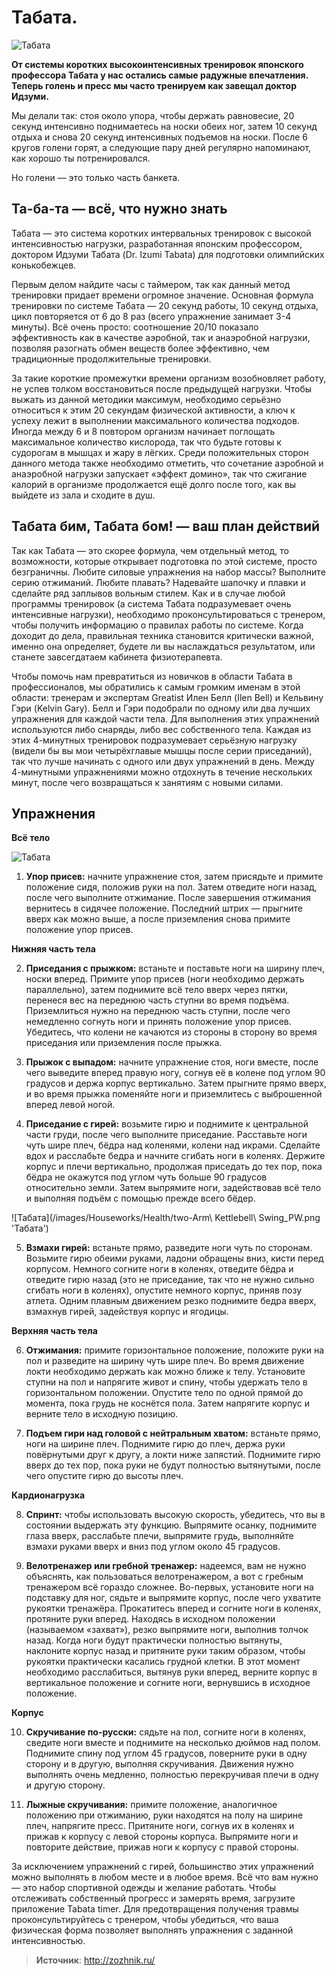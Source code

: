 # Табата.

![Табата](/images/Houseworks/Health/shutterstock_271347491.jpg 'Табата')

**От системы коротких высокоинтенсивных тренировок японского профессора Табата у нас остались самые радужные впечатления. Теперь голень и пресс мы часто тренируем как завещал доктор Идзуми.**

Мы делали так: стоя около упора, чтобы держать равновесие, 20 секунд интенсивно поднимаетесь на носки обеих ног, затем 10 секунд отдыха и снова 20 секунд интенсивных подъемов на носки. После 6 кругов голени горят, а следующие пару дней регулярно напоминают, как хорошо ты потренировался.

Но голени — это только часть банкета.

## Та-ба-та — всё, что нужно знать

Табата — это система коротких интервальных тренировок с высокой интенсивностью нагрузки, разработанная японским профессором, доктором Идзуми Табата (Dr. Izumi Tabata) для подготовки олимпийских конькобежцев.

Первым делом найдите часы с таймером, так как данный метод тренировки придает времени огромное значение. Основная формула тренировки по системе Табата — 20 секунд работы, 10 секунд отдыха, цикл повторяется от 6 до 8 раз (всего упражнение занимает 3-4 минуты). Всё очень просто: соотношение 20/10 показало эффективность как в качестве аэробной, так и анаэробной нагрузки, позволяя разогнать обмен веществ более эффективно, чем традиционные продолжительные тренировки.

За такие короткие промежутки времени организм возобновляет работу, не успев толком восстановиться после предыдущей нагрузки. Чтобы выжать из данной методики максимум, необходимо серьёзно относиться к этим 20 секундам физической активности, а ключ к успеху лежит в выполнении максимального количества подходов. Иногда между 6 и 8 повтором организм начинает поглощать максимальное количество кислорода, так что будьте готовы к судорогам в мышцах и жару в лёгких. Среди положительных сторон данного метода также необходимо отметить, что сочетание аэробной и анаэробной нагрузки запускает «эффект домино», так что сжигание калорий в организме продолжается ещё долго после того, как вы выйдете из зала и сходите в душ.

## Табата бим, Табата бом! — ваш план действий

Так как Табата — это скорее формула, чем отдельный метод, то возможности, которые открывает подготовка по этой системе, просто безграничны. Любите силовые упражнения на набор массы? Выполните серию отжиманий. Любите плавать? Надевайте шапочку и плавки и сделайте ряд заплывов вольным стилем. Как и в случае любой программы тренировок (а система Табата подразумевает очень интенсивные нагрузки), необходимо проконсультироваться с тренером, чтобы получить информацию о правилах работы по системе. Когда доходит до дела, правильная техника становится критически важной, именно она определяет, будете ли вы наслаждаться результатом, или станете завсегдатаем кабинета физиотерапевта.

Чтобы помочь нам превратиться из новичков в области Табата в профессионалов, мы обратились к самым громким именам в этой области: тренерам и экспертам Greatist Илен Белл (Ilen Bell) и Кельвину Гэри (Kelvin Gary). Белл и Гэри подобрали по одному или два лучших упражнения для каждой части тела. Для выполнения этих упражнений используются либо снаряды, либо вес собственного тела. Каждая из этих 4-минутных тренировок подразумевает серьёзную нагрузку (видели бы вы мои четырёхглавые мышцы после серии приседаний), так что лучше начинать с одного или двух упражнений в день. Между 4-минутными упражнениями можно отдохнуть в течение нескольких минут, после чего возвращаться к занятиям с новыми силами.

## Упражнения

  **Всё тело**

  ![Табата](/images/Houseworks/Health/burpees_PW.png 'Табата')

1. **Упор присев:** начните упражнение стоя, затем присядьте и примите положение сидя, положив руки на пол. Затем отведите ноги назад, после чего выполните отжимание. После завершения отжимания вернитесь в сидячее положение. Последний штрих — прыгните вверх как можно выше, а после приземления снова примите положение упор присев.

  **Нижняя часть тела**

2. **Приседания с прыжком:** встаньте и поставьте ноги на ширину плеч, носки вперед. Примите упор присев (ноги необходимо держать параллельно), затем поднимите всё тело вверх через пятки, перенеся вес на переднюю часть ступни во время подъёма. Приземлиться нужно на переднюю часть ступни, после чего немедленно согнуть ноги и принять положение упор присев. Убедитесь, что колени не качаются из стороны в сторону во время приседания или приземления после прыжка.

3. **Прыжок с выпадом:** начните упражнение стоя, ноги вместе, после чего выведите вперед правую ногу, согнув её в колене под углом 90 градусов и держа корпус вертикально. Затем прыгните прямо вверх, и во время прыжка поменяйте ноги и приземлитесь с выброшенной вперед левой ногой.

4. **Приседание с гирей:** возьмите гирю и поднимите к центральной части груди, после чего выполните приседание. Расставьте ноги чуть шире плеч, бёдра над коленями, колени над икрами. Сделайте вдох и расслабьте бедра и начните сгибать ноги в коленях. Держите корпус и плечи вертикально, продолжая приседать до тех пор, пока бёдра не окажутся под углом чуть больше 90 градусов относительно земли. Затем выпрямите ноги, задействовав всё тело и выполняя подъём с помощью прежде всего бёдер.

  ![Табата](/images/Houseworks/Health/two-Arm\ Kettlebell\ Swing_PW.png 'Табата')

5. **Взмахи гирей:** встаньте прямо, разведите ноги чуть по сторонам. Возьмите гирю обеими руками, ладони обращены вниз, кисти перед корпусом. Немного согните ноги в коленях, отведите бёдра и отведите гирю назад (это не приседание, так что не нужно сильно сгибать ноги в коленях), опустите немного корпус, приняв позу атлета. Одним плавным движением резко поднимите бедра вверх, взмахнув гирей, задействуя корпус и ягодицы.

  **Верхняя часть тела**

6. **Отжимания:** примите горизонтальное положение, положите руки на пол и разведите на ширину чуть шире плеч. Во время движение локти необходимо держать как можно ближе к телу. Установите ступни на пол и напрягите живот и спину, чтобы удержать тело в горизонтальном положении. Опустите тело по одной прямой до момента, пока грудь не коснётся пола. Затем напрягите корпус и верните тело в исходную позицию.

7. **Подъем гири над головой с нейтральным хватом:** встаньте прямо, ноги на ширине плеч. Поднимите гирю до плеч, держа руки повёрнутыми друг к другу, а локти ниже запястий. Поднимите гирю вверх до тех пор, пока руки не будут полностью вытянутыми, после чего опустите гирю до высоты плеч.

  **Кардионагрузка**

8. **Спринт:** чтобы использовать высокую скорость, убедитесь, что вы в состоянии выдержать эту функцию. Выпрямите осанку, поднимите глаза вверх, расслабьте плечи, выпрямите грудь, выполняйте взмахи руками вверх и вниз под углом около 45 градусов.

9. **Велотренажер или гребной тренажер:** надеемся, вам не нужно объяснять, как пользоваться велотренажером, а вот с гребным тренажером всё гораздо сложнее. Во-первых, установите ноги на подставку для ног, сядьте и выпрямите корпус, после чего ухватите рукоятки тренажёра. Прокатитесь вперед и согните ноги в коленях, протяните руки вперед. Находясь в исходном положении (называемом «захват»), резко выпрямите ноги, выполнив толчок назад. Когда ноги будут практически полностью вытянуты, наклоните корпус назад и притяните руки таким образом, чтобы рукоятки практически касались грудной клетки. В этот момент необходимо расслабиться, вытянув руки вперед, верните корпус в вертикальное положение и согните ноги, вернувшись в исходное положение.

  **Корпус**

10. **Скручивание по-русски:** сядьте на пол, согните ноги в коленях, сведите ноги вместе и поднимите на несколько дюймов над полом. Поднимите спину под углом 45 градусов, поверните руки в одну сторону и в другую, выполняя скручивания. Движения нужно выполнять очень медленно, полностью перекручивая плечи в одну и другую сторону.

11. **Лыжные скручивания:** примите положение, аналогичное положению при отжиманию, руки находятся на полу на ширине плеч, напрягите пресс. Притяните ноги, согнув их в коленях и прижав к корпусу с левой стороны корпуса. Выпрямите ноги и повторите действие, прижав ноги к корпусу с правой стороны.

За исключением упражнений с гирей, большинство этих упражнений можно выполнять в любом месте и в любое время. Всё что вам нужно — это набор спортивной одежды и желание работать. Чтобы отслеживать собственный прогресс и замерять время, загрузите приложение Tabata timer. Для предотвращения получения травмы проконсультируйтесь с тренером, чтобы убедиться, что ваша физическая форма позволяет выполнять упражнения с заданной интенсивностью.

> **Источник**: http://zozhnik.ru/
